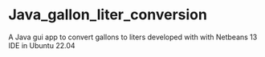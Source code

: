 # Java_gallon_liter_conversion

A Java gui app  to convert  gallons to liters developed with with Netbeans 13 IDE in Ubuntu 22.04
